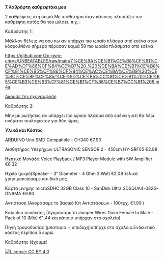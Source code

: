 **7.Καθρέφτη καθρεφτάκι μου**

2 καθρέφτες στη σειρά.Με αισθητήρα όταν κάποιος πλησιάζει τον καθρέφτη αυτός θα του μιλάει. π.χ. :

Καθρέφτης 1: 

Μάλλον θέλεις να σου πω αν υπάρχει πιο ωραίο πλάσμα από εσένα στον κόσμο.Μόνο σήμερα πέρασαν καμιά 50 πιο ωραία πλάσματα από εσένα. 

https://github.com/2o-gym-chrys/UNBEATABLES/raw/main/7.%CE%9A%CE%B1%CE%B8%CF%81%CE%AD%CF%86%CF%84%CE%B7%20_%20%CE%BA%CE%B1%CE%B8%CF%81%CE%B5%CF%86%CF%84%CE%AC%CE%BA%CE%B9%20%CE%BC%CE%BF%CF%85/%CE%9D%CE%B5%CC%81%CE%B1%20%CE%B5%CE%B3%CE%B3%CF%81%CE%B1%CF%86%CE%B7%CC%81%206.m4a


[Άκουσε την ηχογράφηση](https://github.com/2o-gym-chrys/UNBEATABLES/raw/main/7.%CE%9A%CE%B1%CE%B8%CF%81%CE%AD%CF%86%CF%84%CE%B7%20_%20%CE%BA%CE%B1%CE%B8%CF%81%CE%B5%CF%86%CF%84%CE%AC%CE%BA%CE%B9%20%CE%BC%CE%BF%CF%85/%CE%9D%CE%B5%CC%81%CE%B1%20%CE%B5%CE%B3%CE%B3%CF%81%CE%B1%CF%86%CE%B7%CC%81%206.m4a)


Καθρέφτης 2:

Μην με ρωτήσεις αν υπάρχει πιο ωραίο πλάσμα από εσένα γιατί θα λέω ονόματα τουλάχιστον για δύο ώρες. 

**Υλικά και Κόστος**

ARDUINO Uno SMD Compatible - CH340  €7.90

Αισθητήρας Υπερήχων ULTRASONIC SENSOR 2 - 450cm HY-SRF05  €2.88

Ηχητικό Μονάδα Voice Playback / MP3 Player Module with 5W Amplifier €6.32

Ηχείο (μικρό)Speaker - 3" Diameter - 4 Ohm 3 Watt €2.08 τελικά χρησιμοποιήσαμε και δικό μας

Κάρτα μνήμης microSDHC 32GB Class 10 - SanDisk Ultra SDSQUA4-032G-GN6MA €6.80

Αντίσταση (Αγοράσαμε το βασικό  Κιτ Αντιστάσεων - 100τμχ.  €1.90 )

Καλώδια σύνδεσης (Αγοράσαμε το Jumper Wires 15cm Female to Male - Pack of 10 (Mix) €1.44 και κάποια υπήρχαν στο σχολείο)

Πηγή τροφοδοσίας (μπαταρία + υποδοχή)υπήρχε στο σχολείο.Ενδεικτικό κόστος περίπου 5 ευρώ.

Καθρέφτης (έχουμε)

[![License: CC BY 4.0](https://img.shields.io/badge/License-CC%20BY%204.0-lightgrey.svg)](https://creativecommons.org/licenses/by/4.0/)

